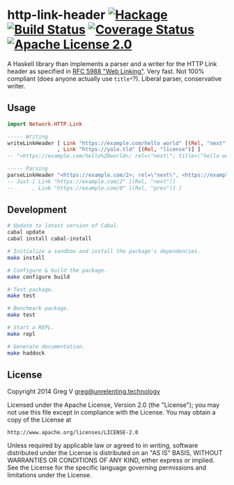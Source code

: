 # http-link-header [![Hackage](https://img.shields.io/hackage/v/http-link-header.svg?style=flat)](https://hackage.haskell.org/package/http-link-header) [![Build Status](https://img.shields.io/travis/myfreeweb/http-link-header.svg?style=flat)](https://travis-ci.org/myfreeweb/http-link-header) [![Coverage Status](https://img.shields.io/coveralls/myfreeweb/http-link-header.svg?style=flat)](https://coveralls.io/r/myfreeweb/http-link-header) [![Apache License 2.0](https://img.shields.io/badge/license-Apache%202.0-brightgreen.svg?style=flat)](https://www.tldrlegal.com/l/apache2)

A Haskell library than implements a parser and a writer for the HTTP Link header as specified in [RFC 5988 "Web Linking"](https://tools.ietf.org/html/rfc5988).
Very fast.
Not 100% compliant (does anyone actually use `title*`?).
Liberal parser, conservative writer.

## Usage

```haskell
import Network.HTTP.Link

----- Writing
writeLinkHeader [ Link "https://example.com/hello world" [(Rel, "next"), (Title, "hello world")]
                , Link "https://yolo.tld" [(Rel, "license")] ]
-- "<https://example.com/hello%20world>; rel=\"next\"; title=\"hello world\", <https://yolo.tld>; rel=\"license\""

----- Parsing
parseLinkHeader "<https://example.com/2>; rel=\"next\", <https://example.com/0>; rel=prev"
-- Just [ Link "https://example.com/2" [(Rel, "next")]
--      , Link "https://example.com/0" [(Rel, "prev")] ]
```

## Development

```bash
# Update to latest version of Cabal.
cabal update
cabal install cabal-install

# Initialize a sandbox and install the package's dependencies.
make install

# Configure & build the package.
make configure build

# Test package.
make test

# Benchmark package.
make test

# Start a REPL.
make repl

# Generate documentation.
make haddock
```

## License

Copyright 2014 Greg V <greg@unrelenting.technology>

Licensed under the Apache License, Version 2.0 (the "License");
you may not use this file except in compliance with the License.
You may obtain a copy of the License at

    http://www.apache.org/licenses/LICENSE-2.0

Unless required by applicable law or agreed to in writing, software
distributed under the License is distributed on an "AS IS" BASIS,
WITHOUT WARRANTIES OR CONDITIONS OF ANY KIND, either express or implied.
See the License for the specific language governing permissions and
limitations under the License.
